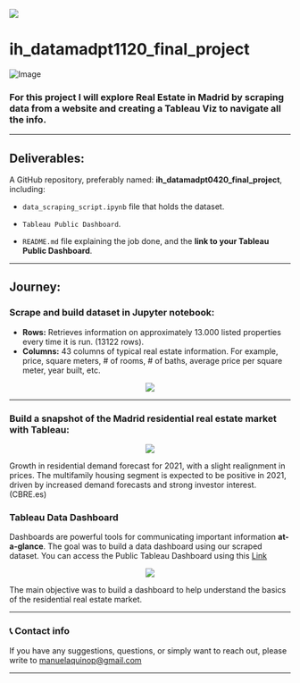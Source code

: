 
<p align="left"><img src="https://cdn-images-1.medium.com/max/184/1*2GDcaeYIx_bQAZLxWM4PsQ@2x.png"></p>

# ih_datamadpt1120_final_project

![Image](https://surestemadrid.com/estudioviviendamadrid/img/estecity_1518.gif)

### For this project I will explore Real Estate in Madrid by scraping data from a website and creating a Tableau Viz to navigate all the info.

---
## **Deliverables:**

A GitHub repository, preferably named: __ih_datamadpt0420_final_project__, including:

- `data_scraping_script.ipynb` file that holds the dataset.

- `Tableau Public Dashboard`.

- `README.md` file explaining the job done, and the __link to your Tableau Public Dashboard__. 
---

## **Journey:**

### **Scrape and build dataset in Jupyter notebook:**

- __Rows:__ Retrieves information on approximately 13.000 listed properties every time it is run.  (13122 rows).
- __Columns:__ 43 columns of typical real estate information. For example, price, square meters, # of rooms, # of baths, average price per square meter, year built, etc.
  
<p align="center"><img src="https://miro.medium.com/max/658/1*kfOsUxggG5wDbDcxgC0Uwg.png"></p>



---

### __Build a snapshot of the Madrid residential real estate market with Tableau:__

<p align="center"><img src="https://images1.westend61.de/0001274867pw/panoramic-aerial-view-of-madrid-spain-AAEF05430.jpg"></p>

Growth in residential demand forecast for 2021, with a slight realignment in prices. The multifamily housing segment is expected to be positive in 2021, driven by increased demand forecasts and strong investor interest. (CBRE.es)



### **Tableau Data Dashboard**

Dashboards are powerful tools for communicating important information __at-a-glance__. The goal was to build a data dashboard using our scraped dataset.
You can access the Public Tableau Dashboard using this [Link](https://public.tableau.com/profile/manuel1108#!/vizhome/FP_DataViz_Real_Estate_Madrid_100pct_data_with_Coordinates/RealEstateMadrid)

<p align="center"><img src="https://upload.wikimedia.org/wikipedia/commons/4/4b/Tableau_Logo.png"></p>


The main objective was to build a dashboard to help understand the basics of the residential real estate market.

---


### :telephone_receiver: **Contact info**
If you have any suggestions, questions, or simply want to reach out, please write to manuelaquinop@gmail.com

---